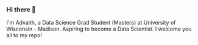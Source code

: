 ### Hi there 👋
I'm Advaith, a Data Science Grad Student (Masters) at University of Wisconsin - Madison.
Aspiring to become a Data Scientist.
I welcome you all to my repo!

